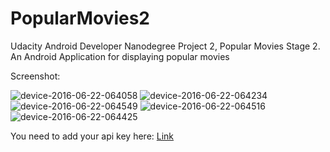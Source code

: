 # PopularMovies2
Udacity Android Developer Nanodegree Project 2, Popular Movies Stage 2.
An Android Application for displaying popular movies

Screenshot: 

![device-2016-06-22-064058](https://cloud.githubusercontent.com/assets/7099405/16251688/c75f6842-3845-11e6-82ad-19ccc87b45da.png)
![device-2016-06-22-064234](https://cloud.githubusercontent.com/assets/7099405/16251707/f02ce5a6-3845-11e6-8f62-f2224dce3e66.png)
![device-2016-06-22-064549](https://cloud.githubusercontent.com/assets/7099405/16251717/12cfe90a-3846-11e6-9bc8-508a441ccdfb.png)
![device-2016-06-22-064516](https://cloud.githubusercontent.com/assets/7099405/16251716/112e5ae6-3846-11e6-806b-f40aadd0502c.png)
![device-2016-06-22-064425](https://cloud.githubusercontent.com/assets/7099405/16251711/03f839f0-3846-11e6-8a80-d38c9e8089a9.png)

 You need to add your api key here: [Link](https://github.com/Angads25/PopularMovies2/blob/master/app/src/main/java/com/example/android/popularmovies/model/SpKeys.java)
